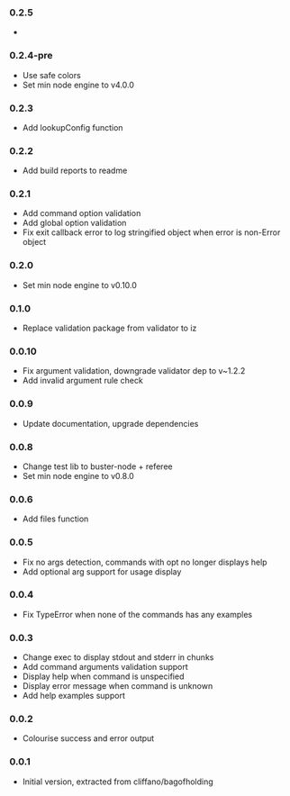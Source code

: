 ### 0.2.5
*

### 0.2.4-pre
* Use safe colors
* Set min node engine to v4.0.0

### 0.2.3
* Add lookupConfig function

### 0.2.2
* Add build reports to readme

### 0.2.1
* Add command option validation
* Add global option validation
* Fix exit callback error to log stringified object when error is non-Error object

### 0.2.0
* Set min node engine to v0.10.0

### 0.1.0
* Replace validation package from validator to iz

### 0.0.10
* Fix argument validation, downgrade validator dep to v~1.2.2
* Add invalid argument rule check

### 0.0.9
* Update documentation, upgrade dependencies

### 0.0.8
* Change test lib to buster-node + referee
* Set min node engine to v0.8.0

### 0.0.6
* Add files function

### 0.0.5
* Fix no args detection, commands with opt no longer displays help
* Add optional arg support for usage display

### 0.0.4
* Fix TypeError when none of the commands has any examples

### 0.0.3
* Change exec to display stdout and stderr in chunks
* Add command arguments validation support
* Display help when command is unspecified
* Display error message when command is unknown
* Add help examples support

### 0.0.2
* Colourise success and error output

### 0.0.1
* Initial version, extracted from cliffano/bagofholding
